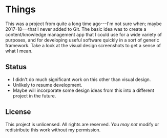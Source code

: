 # Things

This was a project from quite a long time ago---I'm not sure when; maybe 2017-18---that I never added to Git. The basic idea was to create a content/knowledge management app that I could use for a wide variety of purposes, and for developing useful software quickly in a sort of generic framework. Take a look at the visual design screenshots to get a sense of what I mean.

## Status

- I didn't do much significant work on this other than visual design.
- Unlikely to resume development.
- Maybe will incorporate some design ideas from this into a different project in the future.

## License

This project is unlicensed. All rights are reserved. You *may not* modify or redistribute this work without my permission.
